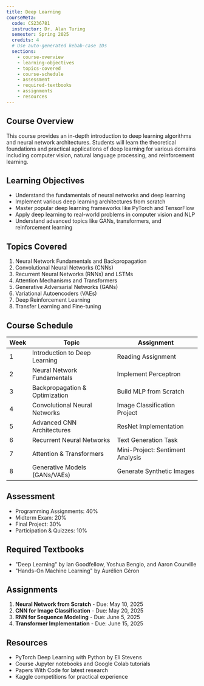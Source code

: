 ```yaml
---
title: Deep Learning
courseMeta:
  code: CS236781
  instructor: Dr. Alan Turing
  semester: Spring 2025
  credits: 4
  # Use auto-generated kebab-case IDs
  sections:
    - course-overview
    - learning-objectives
    - topics-covered
    - course-schedule
    - assessment
    - required-textbooks
    - assignments
    - resources
---
```


## Course Overview

This course provides an in-depth introduction to deep learning algorithms and neural network architectures.
Students will learn the theoretical foundations and practical applications of deep learning for various domains including computer vision, natural language processing, and reinforcement learning.

## Learning Objectives

- Understand the fundamentals of neural networks and deep learning
- Implement various deep learning architectures from scratch
- Master popular deep learning frameworks like PyTorch and TensorFlow
- Apply deep learning to real-world problems in computer vision and NLP
- Understand advanced topics like GANs, transformers, and reinforcement learning

## Topics Covered

1. Neural Network Fundamentals and Backpropagation
2. Convolutional Neural Networks (CNNs)
3. Recurrent Neural Networks (RNNs) and LSTMs
4. Attention Mechanisms and Transformers
5. Generative Adversarial Networks (GANs)
6. Variational Autoencoders (VAEs)
7. Deep Reinforcement Learning
8. Transfer Learning and Fine-tuning

## Course Schedule

| Week | Topic                          | Assignment                    |
| ---- | ------------------------------ | ----------------------------- |
| 1    | Introduction to Deep Learning  | Reading Assignment            |
| 2    | Neural Network Fundamentals    | Implement Perceptron          |
| 3    | Backpropagation & Optimization | Build MLP from Scratch        |
| 4    | Convolutional Neural Networks  | Image Classification Project |
| 5    | Advanced CNN Architectures     | ResNet Implementation         |
| 6    | Recurrent Neural Networks      | Text Generation Task          |
| 7    | Attention & Transformers       | Mini-Project: Sentiment Analysis |
| 8    | Generative Models (GANs/VAEs)  | Generate Synthetic Images     |

## Assessment

- Programming Assignments: 40%
- Midterm Exam: 20%
- Final Project: 30%
- Participation & Quizzes: 10%

## Required Textbooks

- "Deep Learning" by Ian Goodfellow, Yoshua Bengio, and Aaron Courville
- "Hands-On Machine Learning" by Aurélien Géron

## Assignments

1. **Neural Network from Scratch** - Due: May 10, 2025
2. **CNN for Image Classification** - Due: May 20, 2025
3. **RNN for Sequence Modeling** - Due: June 5, 2025
4. **Transformer Implementation** - Due: June 15, 2025

## Resources

- PyTorch Deep Learning with Python by Eli Stevens
- Course Jupyter notebooks and Google Colab tutorials
- Papers With Code for latest research
- Kaggle competitions for practical experience
